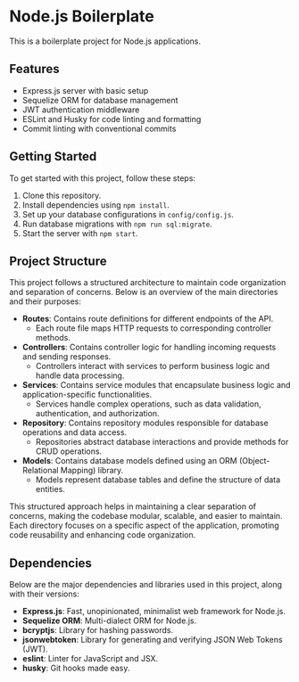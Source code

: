 # Node.js Boilerplate

This is a boilerplate project for Node.js applications.

## Features

- Express.js server with basic setup
- Sequelize ORM for database management
- JWT authentication middleware
- ESLint and Husky for code linting and formatting
- Commit linting with conventional commits

## Getting Started

To get started with this project, follow these steps:

1. Clone this repository.
2. Install dependencies using `npm install`.
3. Set up your database configurations in `config/config.js`.
4. Run database migrations with `npm run sql:migrate`.
5. Start the server with `npm start`.

## Project Structure

This project follows a structured architecture to maintain code organization and separation of concerns. Below is an overview of the main directories and their purposes:

- **Routes**: Contains route definitions for different endpoints of the API.
  - Each route file maps HTTP requests to corresponding controller methods.
- **Controllers**: Contains controller logic for handling incoming requests and sending responses.
  - Controllers interact with services to perform business logic and handle data processing.
- **Services**: Contains service modules that encapsulate business logic and application-specific functionalities.
  - Services handle complex operations, such as data validation, authentication, and authorization.
- **Repository**: Contains repository modules responsible for database operations and data access.
  - Repositories abstract database interactions and provide methods for CRUD operations.
- **Models**: Contains database models defined using an ORM (Object-Relational Mapping) library.
  - Models represent database tables and define the structure of data entities.

This structured approach helps in maintaining a clear separation of concerns, making the codebase modular, scalable, and easier to maintain. Each directory focuses on a specific aspect of the application, promoting code reusability and enhancing code organization.

## Dependencies

Below are the major dependencies and libraries used in this project, along with their versions:

- **Express.js**: Fast, unopinionated, minimalist web framework for Node.js.
- **Sequelize ORM**: Multi-dialect ORM for Node.js.
- **bcryptjs**: Library for hashing passwords.
- **jsonwebtoken**: Library for generating and verifying JSON Web Tokens (JWT).
- **eslint**: Linter for JavaScript and JSX.
- **husky**: Git hooks made easy.
